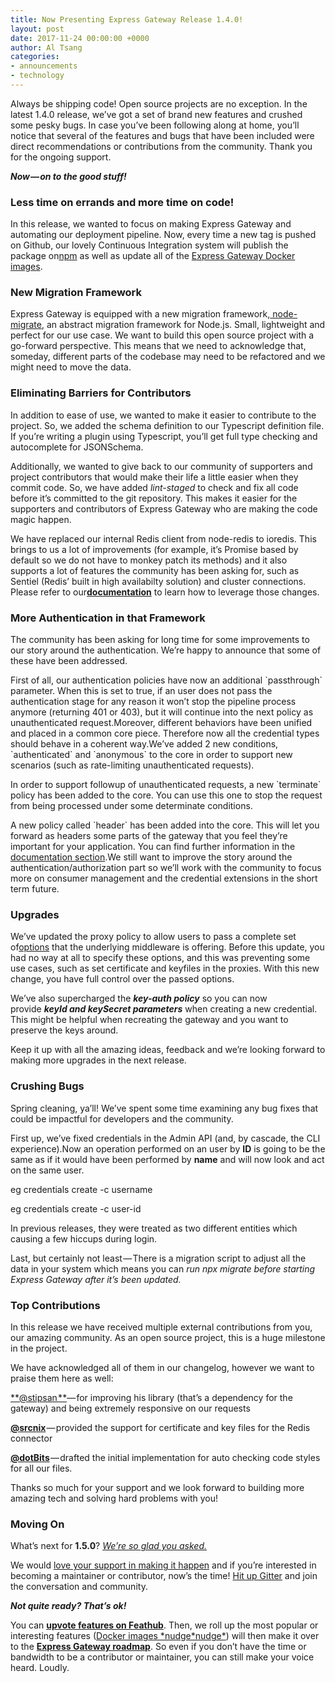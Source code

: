 ```yaml
---
title: Now Presenting Express Gateway Release 1.4.0!
layout: post
date: 2017-11-24 00:00:00 +0000
author: Al Tsang
categories:
- announcements
- technology
---
```

Always be shipping code! Open source projects are no exception. In the latest 1.4.0 release, we’ve got a set of brand new features and crushed some pesky bugs. In case you’ve been following along at home, you’ll notice that several of the features and bugs that have been included were direct recommendations or contributions from the community. Thank you for the ongoing support. <!--excerpt-->

**_Now — on to the good stuff!_**

### Less time on errands and more time on code!

In this release, we wanted to focus on making Express Gateway and automating our deployment pipeline. Now, every time a new tag is pushed on Github, our lovely Continuous Integration system will publish the package on[npm](https://npmjs.org/packages/express-gateway) as well as update all of the [Express Gateway Docker images](https://www.lunchbadger.com/official-docker-images-for-express-gateway/).

### New Migration Framework

Express Gateway is equipped with a new migration framework,[ node-migrate](https://github.com/tj/node-migrate), an abstract migration framework for Node.js. Small, lightweight and perfect for our use case. We want to build this open source project with a go-forward perspective. This means that we need to acknowledge that, someday, different parts of the codebase may need to be refactored and we might need to move the data.

### Eliminating Barriers for Contributors

In addition to ease of use, we wanted to make it easier to contribute to the project. So, we added the schema definition to our Typescript definition file. If you’re writing a plugin using Typescript, you’ll get full type checking and autocomplete for JSONSchema.

Additionally, we wanted to give back to our community of supporters and project contributors that would make their life a little easier when they commit code. So, we have added _lint-staged_ to check and fix all code before it’s committed to the git repository. This makes it easier for the supporters and contributors of Express Gateway who are making the code magic happen.

We have replaced our internal Redis client from node-redis to ioredis. This brings to us a lot of improvements (for example, it’s Promise based by default so we do not have to monkey patch its methods) and it also supports a lot of features the community has been asking for, such as Sentiel (Redis’ built in high availabilty solution) and cluster connections. Please refer to our[**documentation**](https://www.express-gateway.io/docs/configuration/system.config.yml/db) to learn how to leverage those changes.

### More Authentication in that Framework

The community has been asking for long time for some improvements to our story around the authentication. We’re happy to announce that some of these have been addressed.

First of all, our authentication policies have now an additional \`passthrough\` parameter. When this is set to true, if an user does not pass the authentication stage for any reason it won’t stop the pipeline process anymore (returning 401 or 403), but it will continue into the next policy as unauthenticated request.Moreover, different behaviors have been unified and placed in a common core piece. Therefore now all the credential types should behave in a coherent way.We’ve added 2 new conditions, \`authenticated\` and \`anonymous\` to the core in order to support new scenarios (such as rate-limiting unauthenticated requests).

In order to support followup of unauthenticated requests, a new \`terminate\` policy has been added to the core. You can use this one to stop the request from being processed under some determinate conditions.

A new policy called \`header\` has been added into the core. This will let you forward as headers some parts of the gateway that you feel they’re important for your application. You can find further information in the [documentation section](https://www.express-gateway.io/docs/).We still want to improve the story around the authentication/authorization part so we’ll work with the community to focus more on consumer management and the credential extensions in the short term future.

### Upgrades

We’ve updated the proxy policy to allow users to pass a complete set of[options](https://github.com/nodejitsu/node-http-proxy#options) that the underlying middleware is offering. Before this update, you had no way at all to specify these options, and this was preventing some use cases, such as set certificate and keyfiles in the proxies. With this new change, you have full control over the passed options.

We’ve also supercharged the **_key-auth policy_** so you can now provide **_keyId and keySecret parameters_** when creating a new credential. This might be helpful when recreating the gateway and you want to preserve the keys around.

Keep it up with all the amazing ideas, feedback and we’re looking forward to making more upgrades in the next release.

### Crushing Bugs

Spring cleaning, ya’ll! We’ve spent some time examining any bug fixes that could be impactful for developers and the community.

First up, we’ve fixed credentials in the Admin API (and, by cascade, the CLI experience).Now an operation performed on an user by **ID** is going to be the same as if it would have been performed by **name** and will now look and act on the same user.

eg credentials create -c username

eg credentials create -c user-id

In previous releases, they were treated as two different entities which causing a few hiccups during login.

Last, but certainly not least — There is a migration script to adjust all the data in your system which means you can _run npx migrate before starting Express Gateway after it’s been updated._

### Top Contributions

In this release we have received multiple external contributions from you, our amazing community. As an open source project, this is a huge milestone in the project.

We have acknowledged all of them in our changelog, however we want to praise them here as well:

[\*\*@stipsan \*\*](https://github.com/stipsan)— for improving his library (that’s a dependency for the gateway) and being extremely responsive on our requests

[**@srcnix**](https://github.com/srcnix) — provided the support for certificate and key files for the Redis connector

[**@dotBits**](https://github.com/dotBits) — drafted the initial implementation for auto checking code styles for all our files.

Thanks so much for your support and we look forward to building more amazing tech and solving hard problems with you!

### Moving On

What’s next for **1.5.0**? [_We’re so glad you asked._](https://github.com/ExpressGateway/express-gateway/milestone/6)

We would [love your support in making it happen](https://github.com/ExpressGateway/express-gateway) and if you’re interested in becoming a maintainer or contributor, now’s the time! [Hit up Gitter](https://gitter.im/ExpressGateway/express-gateway) and join the conversation and community.

**_Not quite ready? That’s ok!_**

You can [**upvote features on Feathub**](https://feathub.com/ExpressGateway/express-gateway). Then, we roll up the most popular or interesting features ([Docker images \*nudge\*nudge\*](https://www.lunchbadger.com/official-docker-images-for-express-gateway/)) will then make it over to the [**Express Gateway roadmap**](https://github.com/ExpressGateway/express-gateway/milestones). So even if you don’t have the time or bandwidth to be a contributor or maintainer, you can still make your voice heard. Loudly.